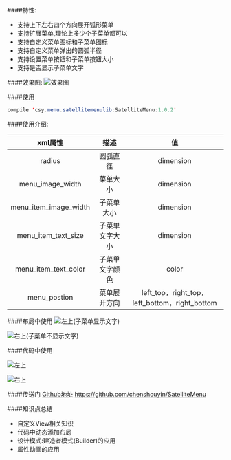 ####特性:
* 支持上下左右四个方向展开弧形菜单 
* 支持扩展菜单,理论上多少个子菜单都可以
* 支持自定义菜单图标和子菜单图标
* 支持自定义菜单弹出的圆弧半径 
* 支持设置菜单按钮和子菜单按钮大小
* 支持是否显示子菜单文字

####效果图:
![效果图](http://upload-images.jianshu.io/upload_images/2704327-b0bb086efec5176d.gif?imageMogr2/auto-orient/strip)

####使用
```java
compile 'csy.menu.satellitemenulib:SatelliteMenu:1.0.2'
```

####使用介绍:

| xml属性        | 描述           | 值  |
| :-------------: |:-------------:| :-----:|
| radius      | 圆弧直径 | dimension |
| menu_image_width     | 菜单大小      |   dimension |
| menu_item_image_width | 子菜单大小      |    dimension |
| menu_item_text_size      | 子菜单文字大小 | dimension |
| menu_item_text_color     | 子菜单文字颜色      |   color |
| menu_postion | 菜单展开方向      |    left_top，right_top，left_bottom，right_bottom |

####布局中使用
![左上(子菜单显示文字)](http://upload-images.jianshu.io/upload_images/2704327-0d76b2f61adc2365.png?imageMogr2/auto-orient/strip%7CimageView2/2/w/1240)



![右上(子菜单不显示文字)](http://upload-images.jianshu.io/upload_images/2704327-60b1223ae0509182.png?imageMogr2/auto-orient/strip%7CimageView2/2/w/1240)

####代码中使用


![左上](http://upload-images.jianshu.io/upload_images/2704327-bad7f47aa1678d70.png?imageMogr2/auto-orient/strip%7CimageView2/2/w/1240)



![右上](http://upload-images.jianshu.io/upload_images/2704327-592824320d9433ad.png?imageMogr2/auto-orient/strip%7CimageView2/2/w/1240)

####传送门
[Github地址](https://github.com/chenshouyin/SatelliteMenu) https://github.com/chenshouyin/SatelliteMenu

####知识点总结
* 自定义View相关知识
* 代码中动态添加布局
* 设计模式:建造者模式(Builder)的应用
* 属性动画的应用